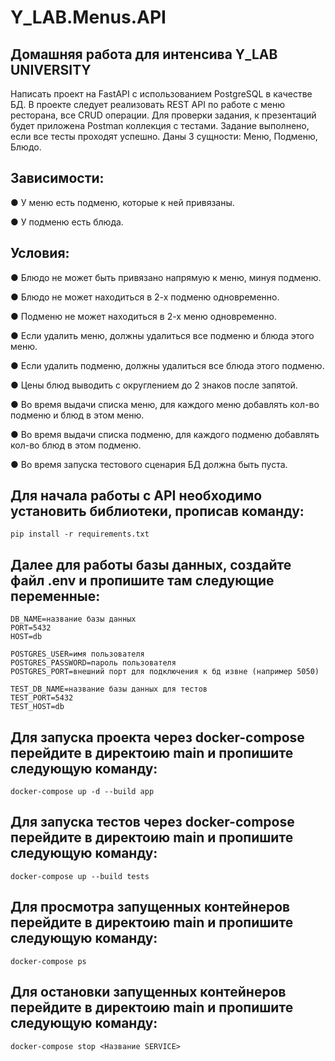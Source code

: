 # Y_LAB.Menus.API


## Домашняя работа для интенсива Y_LAB UNIVERSITY 

Написать проект на FastAPI с использованием PostgreSQL в качестве БД. В проекте следует реализовать REST API по работе с меню ресторана, все CRUD операции.
Для проверки задания, к презентаций будет приложена Postman коллекция с тестами. Задание выполнено, если все тесты проходят успешно.
Даны 3 сущности: Меню, Подменю, Блюдо.

## Зависимости:

● У меню есть подменю, которые к ней привязаны.

● У подменю есть блюда.

## Условия:

● Блюдо не может быть привязано напрямую к меню, минуя подменю.

● Блюдо не может находиться в 2-х подменю одновременно.

● Подменю не может находиться в 2-х меню одновременно.

● Если удалить меню, должны удалиться все подменю и блюда этого меню.

● Если удалить подменю, должны удалиться все блюда этого подменю.

● Цены блюд выводить с округлением до 2 знаков после запятой.

● Во время выдачи списка меню, для каждого меню добавлять кол-во подменю и блюд в этом меню.

● Во время выдачи списка подменю, для каждого подменю добавлять кол-во блюд в этом подменю.

● Во время запуска тестового сценария БД должна быть пуста.



## Для начала работы с API необходимо установить библиотеки, прописав команду: 

 	pip install -r requirements.txt

## Далее для работы базы данных, создайте файл .env и пропишите там следующие переменные:

	DB_NAME=название базы данных
	PORT=5432
	HOST=db 

	POSTGRES_USER=имя пользователя
	POSTGRES_PASSWORD=пароль пользователя
	POSTGRES_PORT=внешний порт для подключения к бд извне (например 5050)

	TEST_DB_NAME=название базы данных для тестов
	TEST_PORT=5432
	TEST_HOST=db

## Для запуска проекта через docker-compose перейдите в директоию main и пропишите следующую команду:
	docker-compose up -d --build app

## Для запуска тестов через docker-compose перейдите в директоию main и пропишите следующую команду:
	docker-compose up --build tests

## Для просмотра запущенных контейнеров перейдите в директоию main и пропишите следующую команду:
	docker-compose ps

## Для остановки запущенных контейнеров перейдите в директоию main и пропишите следующую команду:
	docker-compose stop <Название SERVICE> 

